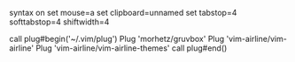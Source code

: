 syntax on
set mouse=a
set clipboard=unnamed
set tabstop=4 softtabstop=4 shiftwidth=4 

call plug#begin('~/.vim/plug')
Plug 'morhetz/gruvbox'
Plug 'vim-airline/vim-airline'
Plug 'vim-airline/vim-airline-themes'
call plug#end()
